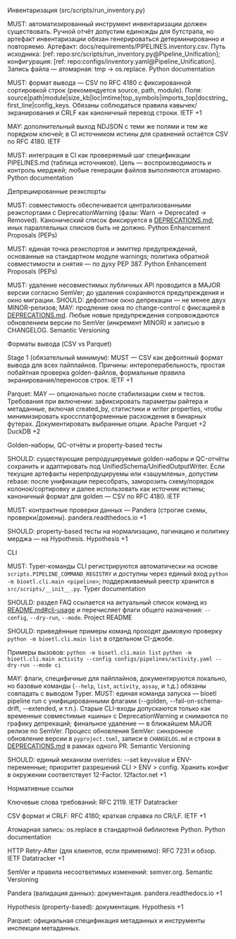 Инвентаризация (src/scripts/run_inventory.py)

MUST: автоматизированный инструмент инвентаризации должен существовать. Ручной отчёт допустим единожды для бутстрапа, но артефакт инвентаризации обязан генерироваться детерминированно и повторяемо.
Артефакт: docs/requirements/PIPELINES.inventory.csv. Путь исходника: [ref: repo:src/scripts/run_inventory.py@Pipeline_Unification]; конфигурация: [ref: repo:configs/inventory.yaml@Pipeline_Unification].
Запись файла — атомарная: tmp → os.replace. 
Python documentation

MUST: формат вывода — CSV по RFC 4180 с фиксированной сортировкой строк (рекомендуется source, path, module). Поля:
source|path|module|size_kb|loc|mtime|top_symbols|imports_top|docstring_first_line|config_keys.
Обязаны соблюдаться правила кавычек/экранирования и CRLF как каноничный перевод строки. 
IETF
+1

MAY: дополнительный выход NDJSON с теми же полями и тем же порядком ключей; в CI источником истины для сравнений остаётся CSV по RFC 4180. 
IETF

MUST: интеграция в CI как проверяемый шаг спецификации PIPELINES.md (таблица источников). Цель — воспроизводимость и контроль мерджей; любые генерации файлов выполняются атомарно. 
Python documentation

Депрециированные реэкспорты

MUST: совместимость обеспечивается централизованными реэкспортами с DeprecationWarning (фазы: Warn → Deprecated → Removed). Канонический список фиксируется в [DEPRECATIONS.md](../DEPRECATIONS.md); иных параллельных списков быть не должно.
Python Enhancement Proposals (PEPs)

MUST: единая точка реэкспортов и эмиттер предупреждений, основанные на стандартном модуле warnings; политика обратной совместимости и снятия — по духу PEP 387. 
Python Enhancement Proposals (PEPs)

MUST: удаление несовместимых публичных API проводится в MAJOR версии согласно SemVer; до удаления сохраняются предупреждения и окно миграции. SHOULD: дефолтное окно депрекации — не менее двух MINOR-релизов; MAY: продление окна по change-control с фиксацией в [DEPRECATIONS.md](../DEPRECATIONS.md). Любые новые предупреждения сопровождаются обновлением версии по SemVer (инкремент MINOR) и записью в CHANGELOG.
Semantic Versioning

Форматы вывода (CSV vs Parquet)

Stage 1 (обязательный минимум): MUST — CSV как дефолтный формат вывода для всех пайплайнов. Причины: интероперабельность, простая побайтная проверка golden-файлов, формальные правила экранирования/переносов строк. 
IETF
+1

Parquet: MAY — опционально после стабилизации схем и тестов. Требования при включении: зафиксировать параметры райтера и метаданные, включая created_by, статистики и writer properties, чтобы минимизировать кроссплатформенные расхождения в бинарных футерах. Документировать выбранные опции. 
Apache Parquet
+2
DuckDB
+2

Golden-наборы, QC-отчёты и property-based тесты

SHOULD: существующие репродуцируемые golden-наборы и QC-отчёты сохранить и адаптировать под UnifiedSchema/UnifiedOutputWriter. Если текущие артефакты нерепродуцируемы или «зашумлены», допустим rebase: после унификации пересобрать, заморозить схему/порядок колонок/сортировку и далее использовать как источник истины; каноничный формат для golden — CSV по RFC 4180. 
IETF

MUST: контрактные проверки данных — Pandera (строгие схемы, проверки/домены). 
pandera.readthedocs.io
+1

SHOULD: property-based тесты на нормализацию, пагинацию и политику мерджа — на Hypothesis. 
Hypothesis
+1

CLI

MUST: Typer-команды CLI регистрируются автоматически на основе `scripts.PIPELINE_COMMAND_REGISTRY` и доступны через единый вход `python -m bioetl.cli.main <pipeline>`; поддерживаемый реестр хранится в `src/scripts/__init__.py`.
Typer documentation

SHOULD: раздел FAQ ссылается на актуальный список команд из [README.md#cli-usage](../README.md#cli-usage) и перечисляет флаги общего назначения: `--config`, `--dry-run`, `--mode`.
Project README

SHOULD: приведённые примеры команд проходят дымовую проверку `python -m bioetl.cli.main list` в отдельном CI-джобе.

Примеры вызовов:
`python -m bioetl.cli.main list`
`python -m bioetl.cli.main activity --config configs/pipelines/activity.yaml --dry-run --mode ci`

MAY: флаги, специфичные для пайплайнов, документируются локально, но базовые команды (`--help`, `list`, `activity`, `assay`, и т.д.) обязаны совпадать с выводом Typer.
MUST: единая команда запуска — bioetl pipeline run с унифицированными флагами (--golden, --fail-on-schema-drift, --extended, и т.п.).
Старые CLI-входы допускаются только как временные совместимые «шины» с DeprecationWarning и снимаются по графику депрекаций; финальное удаление — в ближайшем MAJOR релизе по SemVer. Процесс обновления SemVer: синхронное обновление версии в `pyproject.toml`, записи в `CHANGELOG.md` и строки в [DEPRECATIONS.md](../DEPRECATIONS.md) в рамках одного PR.
Semantic Versioning

SHOULD: единый механизм overrides: --set key=value и ENV-переменные; приоритет разрешений CLI > ENV > config. Хранить конфиг в окружении соответствует 12-Factor.
12factor.net
+1

Нормативные ссылки

Ключевые слова требований: RFC 2119. 
IETF Datatracker

CSV формат и CRLF: RFC 4180; краткая справка по CR/LF. 
IETF
+1

Атомарная запись: os.replace в стандартной библиотеке Python. 
Python documentation

HTTP Retry-After (для клиентов, если применимо): RFC 7231 и обзор. 
IETF Datatracker
+1

SemVer и правила несоответимых изменений: semver.org. 
Semantic Versioning

Pandera (валидация данных): документация. 
pandera.readthedocs.io
+1

Hypothesis (property-based): документация. 
Hypothesis
+1

Parquet: официальная спецификация метаданных и инструменты инспекции метаданных.

